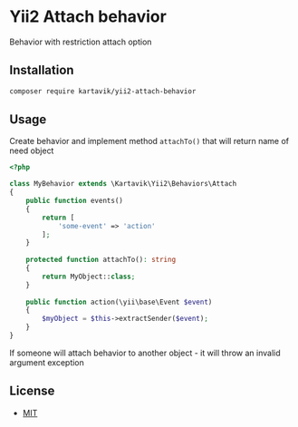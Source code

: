 # Yii2 Attach behavior

Behavior with restriction attach option

## Installation

```bash
composer require kartavik/yii2-attach-behavior
```

## Usage

Create behavior and implement method `attachTo()` that will return name of need object

```php
<?php

class MyBehavior extends \Kartavik\Yii2\Behaviors\Attach
{
    public function events()
    {
        return [
            'some-event' => 'action'
        ];
    }
    
    protected function attachTo(): string
    {
        return MyObject::class;
    }
    
    public function action(\yii\base\Event $event)
    {
        $myObject = $this->extractSender($event);
    }
}
```

If someone will attach behavior to another object - it will throw an invalid argument exception

## License
- [MIT](LICENSE)
